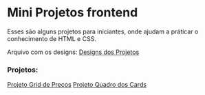 # Mini Projetos frontend

Esses são alguns projetos para iniciantes, onde ajudam a práticar o conhecimento de HTML e CSS.

Arquivo com os designs:
[Designs dos Projetos](https://www.figma.com/file/m4RUQEvxVsE1qRj0VMR20t/frontend-basic-projects)

### Projetos:

[Projeto Grid de Preços](https://helgoeta.github.io/basic-frontend-sandbox/grid-de-precos/index.html)
[Projeto Quadro dos Cards](https://helgoeta.github.io/basic-frontend-sandbox/quadro-de-cards/index.html)


